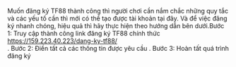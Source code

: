 Muốn đăng ký TF88 thành công thì người chơi cần nắm chắc những quy tắc và các yếu tố cần thì mới có thể tạo được tài khoản tại đây. Và để việc đăng ký nhanh chóng, hiệu quả thì hãy thực hiện theo hướng dẫn bên dưới.Bước 1: Truy cập thành công link đăng ký TF88 chính thức  <a href="https://159.223.40.223/dang-ky-tf88/">https://159.223.40.223/dang-ky-tf88/</a><br/>  . Bước 2: Điền tất cả các thông tin được yêu cầu . Bước 3: Hoàn tất quá trình đăng ký